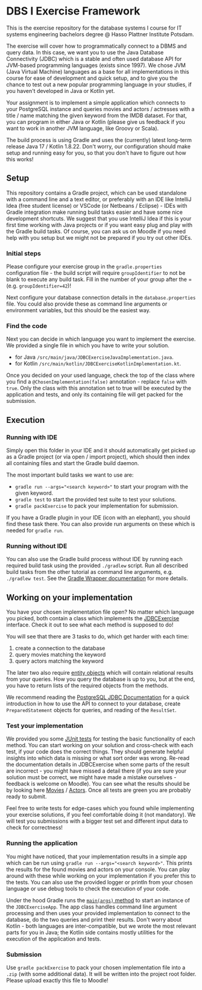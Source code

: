 # DBS I Exercise Framework

This is the exercise repository for the database systems I course for IT systems engineering bachelors degree @ Hasso Plattner Institute Potsdam.

The exercise will cover how to programmatically connect to a DBMS and query data.
In this case, we want you to use the Java Database Connectivity (JDBC) which is a stable and often used database API for JVM-based programming languages (exists since 1997).
We chose JVM (Java Virtual Machine) languages as a base for all implementations in this course for ease of development and quick setup, and to give you the chance to test out a new popular programming language in your studies, if you haven't developed in Java or Kotlin yet.

Your assignment is to implement a simple application which connects to your PostgreSQL instance and queries movies and actors / actresses with a title / name matching the given keyword from the IMDB dataset. For that, you can program in either Java or Kotlin (please give us feedback if you want to work in another JVM language, like Groovy or Scala).

The build process is using Gradle and uses the (currently) latest long-term release Java 17 / Kotlin 1.8.22. Don't worry, our configuration should make setup and running easy for you, so that you don't have to figure out how this works!

## Setup

This repository contains a Gradle project, which can be used standalone with a command line and a text editor, or preferably with an IDE like IntelliJ Idea (free student license) or VSCode (or Netbeans / Eclipse) - IDEs with Gradle integration make running build tasks easier and have some nice development shortcuts.
We suggest that you use IntelliJ Idea if this is your first time working with Java projects or if you want easy plug and play with the Gradle build tasks. Of course, you can ask us on Moodle if you need help with you setup but we might not be prepared if you try out other IDEs.

### Initial steps

Please configure your exercise group in the `gradle.properties` configuration file - the build script will require `groupIdentifier` to not be blank to execute any build task. Fill in the number of your group after the = (e.g. `groupIdentifier=42`)!

Next configure your database connection details in the `database.properties` file. You could also provide these as command line arguments or environment variables, but this should be the easiest way.

### Find the code

Next you can decide in which language you want to implement the exercise. We provided a single file in which you have to write your solution.

 - for Java `/src/main/java/JDBCExerciseJavaImplementation.java`.
 - for Kotlin `/src/main/kotlin/JDBCExerciseKotlinImplementation.kt`.

Once you decided on your used language, check the top of the class where you find a `@ChosenImplementation(false)` annotation - replace `false` with `true`. Only the class with this annotation set to true will be executed by the application and tests, and only its containing file will get packed for the submission.

## Execution
### Running with IDE

Simply open this folder in your IDE and it should automatically get picked up as a Gradle project (or via open / import project), which should then index all containing files and start the Gradle build daemon.

The most important build tasks we want to use are:
- `gradle run --args="<search keyword>"` to start your program with the given keyword.
- `gradle test` to start the provided test suite to test your solutions.
- `gradle packExercise` to pack your implementation for submission.

If you have a Gradle plugin in your IDE (icon with an elephant), you should find these task there. You can also provide run arguments on these which is needed for `gradle run`.

### Running without IDE

You can also use the Gradle build process without IDE by running each required build task using the provided `./gradlew` script.
Run all described build tasks from the other tutorial as command line arguments, e.g. `./gradlew test`.
See the [Gradle Wrapper documentation](https://docs.gradle.org/current/userguide/gradle_wrapper.html#sec:using_wrapper) for more details.

## Working on your implementation

You have your chosen implementation file open? No matter which language you picked, both contain a class which implements the [JDBCExercise](src/main/java/de/hpi/dbs1/JDBCExercise.java) interface. Check it out to see what each method is supposed to do!

You will see that there are 3 tasks to do, which get harder with each time:
1. create a connection to the database
2. query movies matching the keyword
3. query actors matching the keyword

The later two also require [entity objects](src/main/java/de/hpi/dbs1/entities) which will contain relational results from your queries. How you query the database is up to you, but at the end, you have to return lists of the required objects from the methods.

We recommend reading the [PostgreSQL JDBC Documentation](https://jdbc.postgresql.org/documentation/use/) for a quick introduction in how to use the API to connect to your database, create `PreparedStatement` objects for queries, and reading of the `ResultSet`.

### Test your implementation

We provided you some [JUnit tests](src/test/java/de/hpi/dbs1/JDBCExerciseImplementationTests.java) for testing the basic functionality of each method. You can start working on your solution and cross-check with each test, if your code does the correct things. They should generate helpful insights into which data is missing or what sort order was wrong. Re-read the documentation details in JDBCExercise when some parts of the result are incorrect - you might have missed a detail there (if you are sure your solution must be correct, we might have made a mistake ourselves - feedback is welcome on Moodle). You can see what the results should be by looking here [Movies](src/test/kotlin/de/hpi/dbs1/fixtures/Movies.kt) / [Actors](src/test/kotlin/de/hpi/dbs1/fixtures/Actors.kt).
Once all tests are green you are probably ready to submit.

Feel free to write tests for edge-cases which you found while implementing your exercise solutions, if you feel comfortable doing it (not mandatory). We will test you submissions with a bigger test set and different input data to check for correctness!

### Running the application

You might have noticed, that your implementation results in a simple app which can be run using `gradle run --args="<search keyword>"`. This prints the results for the found movies and actors on your console. You can play around with these while working on your implementation if you prefer this to the tests. You can also use the provided logger or println from your chosen language or use debug tools to check the execution of your code.

Under the hood Gradle runs the [`main(args)` method](src/main/kotlin/de/hpi/dbs1/Main.kt) to start an instance of the `JDBCExerciseApp`. The app class handles command line argument processing and then uses your provided implementation to connect to the database, do the two queries and print their results. Don't worry about Kotlin - both languages are inter-compatible, but we wrote the most relevant parts for you in Java; the Kotlin side contains mostly utilities for the execution of the application and tests.

### Submission

Use `gradle packExercise` to pack your chosen implementation file into a `.zip` (with some additional data). It will be written into the project root folder. Please upload exactly this file to Moodle!
